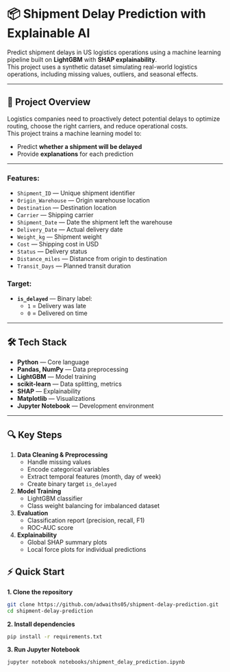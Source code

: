 # 📦 Shipment Delay Prediction with Explainable AI

Predict shipment delays in US logistics operations using a machine learning pipeline built on **LightGBM** with **SHAP explainability**.  
This project uses a synthetic dataset simulating real-world logistics operations, including missing values, outliers, and seasonal effects.

---

## 🚀 Project Overview
Logistics companies need to proactively detect potential delays to optimize routing, choose the right carriers, and reduce operational costs.  
This project trains a machine learning model to:
- Predict **whether a shipment will be delayed**
- Provide **explanations** for each prediction

---

### Features:
- `Shipment_ID` — Unique shipment identifier  
- `Origin_Warehouse` — Origin warehouse location  
- `Destination` — Destination location  
- `Carrier` — Shipping carrier  
- `Shipment_Date` — Date the shipment left the warehouse  
- `Delivery_Date` — Actual delivery date  
- `Weight_kg` — Shipment weight  
- `Cost` — Shipping cost in USD  
- `Status` — Delivery status  
- `Distance_miles` — Distance from origin to destination  
- `Transit_Days` — Planned transit duration

### Target:
- **`is_delayed`** — Binary label:  
  - `1` = Delivery was late  
  - `0` = Delivered on time

---

## 🛠 Tech Stack
- **Python** — Core language  
- **Pandas, NumPy** — Data preprocessing  
- **LightGBM** — Model training  
- **scikit-learn** — Data splitting, metrics  
- **SHAP** — Explainability  
- **Matplotlib** — Visualizations  
- **Jupyter Notebook** — Development environment

---

## 🔍 Key Steps
1. **Data Cleaning & Preprocessing**
   - Handle missing values
   - Encode categorical variables
   - Extract temporal features (month, day of week)
   - Create binary target `is_delayed`
2. **Model Training**
   - LightGBM classifier
   - Class weight balancing for imbalanced dataset
3. **Evaluation**
   - Classification report (precision, recall, F1)
   - ROC-AUC score
4. **Explainability**
   - Global SHAP summary plots
   - Local force plots for individual predictions

## ⚡ Quick Start
**1. Clone the repository**
```bash
git clone https://github.com/adwaiths05/shipment-delay-prediction.git
cd shipment-delay-prediction
```
**2. Install dependencies**

```bash
pip install -r requirements.txt
```
**3. Run Jupyter Notebook**

```bash
jupyter notebook notebooks/shipment_delay_prediction.ipynb
```

